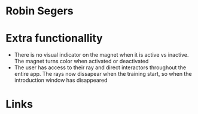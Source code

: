 # Robin Segers
# Extra functionallity
- There is no visual indicator on the magnet when it is active vs inactive.
The magnet turns color when activated or deactivated
- The user has access to their ray and direct interactors throughout the entire app.
The rays now dissapear when the training start, so when the introduction window has disappeared
# Links
